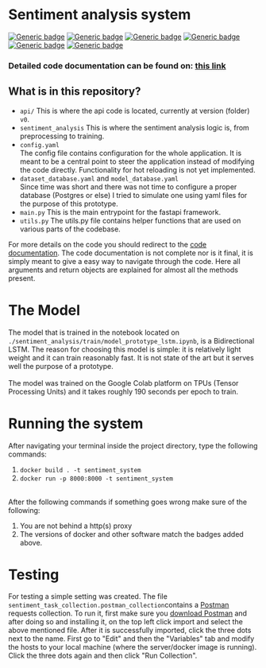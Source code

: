 # Sentiment analysis system 
[![Generic badge](https://img.shields.io/badge/python-3.8-green.svg)](https://shields.io/)
[![Generic badge](https://img.shields.io/badge/docker-20.10.8-blue.svg)](https://shields.io/)
[![Generic badge](https://img.shields.io/badge/docker-21.2.4-yellow.svg)](https://shields.io/)
[![Generic badge](https://img.shields.io/badge/docker_build-passed-green.svg)](https://shields.io/)
[![Generic badge](https://img.shields.io/badge/stability-experimental-orange.svg)](https://shields.io/)
[![Generic badge](https://img.shields.io/badge/version-0.1-aquamarine.svg)](https://shields.io/)

### Detailed code documentation can be found on: <a href="http://aldit-sentiment-technical-docs.s3-website.eu-central-1.amazonaws.com"> this link</a>

## What is in this repository?
- ```api/``` This is where the api code is located, currently at version (folder) ```v0```.
- ```sentiment_analysis``` This is where the sentiment analysis logic is, from preprocessing to training.
- ```config.yaml``` <br/> The config file contains configuration for the whole application. It is meant to be a central point to steer the application instead of modifying the code directly. Functionality for hot reloading is not yet implemented.
- ```dataset_database.yaml``` and ```model_database.yaml``` <br/>
    Since time was short and there was not time to configure a proper database (Postgres or else) I tried to simulate one using yaml files for the purpose of this prototype.
- ```main.py``` This is the main entrypoint for the fastapi framework.
- ```utils.py``` The utils.py file contains helper functions that are used on various parts of the codebase.


For more details on the code you should redirect to the <a href="http://aldit-sentiment-technical-docs.s3-website.eu-central-1.amazonaws.com"> code documentation</a>. The code documentation is not complete nor is it final, it is simply meant to give a easy way to navigate through the code. Here all arguments and return objects are explained for almost all the methods present.

# The Model
The model that is trained in the notebook located on ```./sentiment_analysis/train/model_prototype_lstm.ipynb```, is a Bidirectional LSTM. The reason for choosing this model is simple: it is relatively light weight and it can train reasonably fast. It is not state of the art but it serves well the purpose of a prototype.
<br/><br/>
The model was trained on the Google Colab platform on TPUs (Tensor Processing Units) and it takes roughly 190 seconds per epoch to train.

# Running the system
After navigating your terminal inside the project directory, type the following commands:

1. ```docker build . -t sentiment_system```
2. ```docker run -p 8000:8000 -t sentiment_system```

<br/>
After the following commands if something goes wrong make sure of the following:

1. You are not behind a http(s) proxy
2. The versions of docker and other software match the badges added above.

# Testing
For testing a simple setting was created. The file ```sentiment_task_collection.postman_collection```contains a <a href="https://www.postman.com/">Postman</a> requests collection. To run it, first make sure you <a href="https://www.postman.com/downloads/">download Postman</a> and after doing so and installing it, on the top left click import and select the above mentioned file. After it is successfully imported, click the three dots next to the name. First go to "Edit" and then the "Variables" tab and modify the hosts to your local machine (where the server/docker image is running). Click the three dots again and then click "Run Collection".
